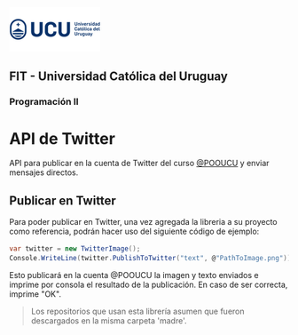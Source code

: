 ![UCU](https://github.com/ucudal/PII_Conceptos_De_POO/raw/master/Assets/logo-ucu.png)

## FIT - Universidad Católica del Uruguay

### Programación II

# API de Twitter

API para publicar en la cuenta de Twitter del curso [@POOUCU](https://twitter.com/pooucu) y enviar mensajes directos.

## Publicar en Twitter
Para poder publicar en Twitter, una vez agregada la libreria a su proyecto como referencia,
podrán hacer uso del siguiente código de ejemplo:

```c#
var twitter = new TwitterImage();
Console.WriteLine(twitter.PublishToTwitter("text", @"PathToImage.png"));
```

Esto publicará en la cuenta @POOUCU la imagen y texto enviados e imprime por consola el resultado de la publicación. En caso de ser correcta, imprime "OK".

> Los repositorios que usan esta librería asumen que fueron descargados en la misma carpeta 'madre'.
